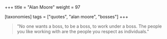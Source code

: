 +++
title = "Alan Moore"
weight = 97

[taxonomies]
tags = ["quotes", "alan moore", "bosses"]
+++

> "No one wants a boss, to be a boss, to work under a boss. The people you
> like working with are the people you respect as individuals."
